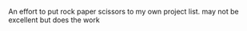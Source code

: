 An effort to put rock paper scissors to my own project list.
may not be excellent but does the work
